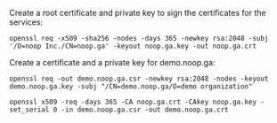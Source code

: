 Create a root certificate and private key to sign the certificates for the services:
```
openssl req -x509 -sha256 -nodes -days 365 -newkey rsa:2048 -subj '/O=noop Inc./CN=noop.ga' -keyout noop.ga.key -out noop.ga.crt
```
Create a certificate and a private key for demo.noop.ga:
```
openssl req -out demo.noop.ga.csr -newkey rsa:2048 -nodes -keyout demo.noop.ga.key -subj "/CN=demo.noop.ga/O=demo organization"

openssl x509 -req -days 365 -CA noop.ga.crt -CAkey noop.ga.key -set_serial 0 -in demo.noop.ga.csr -out demo.noop.ga.crt
```
